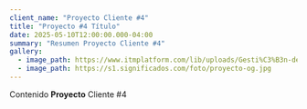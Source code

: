 ```yaml
---
client_name: "Proyecto Cliente #4"
title: "Proyecto #4 Título"
date: 2025-05-10T12:00:00.000-04:00
summary: "Resumen Proyecto Cliente #4"
gallery:
  - image_path: https://www.itmplatform.com/lib/uploads/Gesti%C3%B3n-de-Proyectos-5-Requisitos-del-%C3%89xito-300x199.png
  - image_path: https://s1.significados.com/foto/proyecto-og.jpg
---
```

Contenido **Proyecto** Cliente #4
